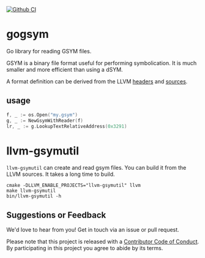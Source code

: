 [![Github CI](https://github.com/ChimeHQ/gogsym/workflows/CI/badge.svg)](https://github.com/ChimeHQ/gogsym/actions)

# gogsym

Go library for reading GSYM files.

GSYM is a binary file format useful for performing symbolication. It is much smaller and more efficient than using a dSYM.

A format definition can be derived from the LLVM [headers](https://github.com/llvm/llvm-project/tree/main/llvm/include/llvm/DebugInfo/GSYM) and [sources](https://github.com/llvm/llvm-project/tree/main/llvm/lib/DebugInfo/GSYM).

## usage

```go
f, _ := os.Open("my.gsym")
g, _ := NewGsymWithReader(f)
lr, _ := g.LookupTextRelativeAddress(0x3291)
```

# llvm-gsymutil

`llvm-gsymutil` can create and read gsym files. You can build it from the LLVM sources. It takes a long time to build.

    cmake -DLLVM_ENABLE_PROJECTS="llvm-gsymutil" llvm
    make llvm-gsymutil
    bin/llvm-gsymutil -h

## Suggestions or Feedback

We'd love to hear from you! Get in touch via an issue or pull request.

Please note that this project is released with a [Contributor Code of Conduct](CODE_OF_CONDUCT.md). By participating in this project you agree to abide by its terms.
